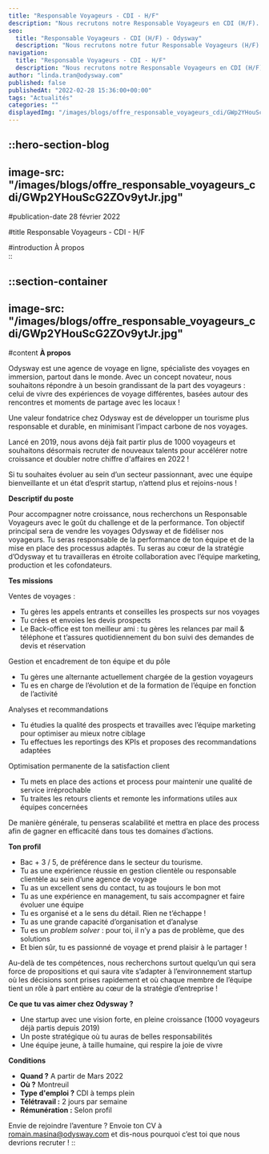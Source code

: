 ```yaml
---
title: "Responsable Voyageurs - CDI - H/F"
description: "Nous recrutons notre Responsable Voyageurs en CDI (H/F). Découvrez le détail de l'offre et rejoignez-nous !"
seo:
  title: "Responsable Voyageurs - CDI (H/F) - Odysway"
  description: "Nous recrutons notre futur Responsable Voyageurs (H/F) CDI. Découvrez le détail de l'offre et rejoignez-nous !"
navigation:
  title: "Responsable Voyageurs - CDI - H/F"
  description: "Nous recrutons notre Responsable Voyageurs en CDI (H/F). Découvrez le détail de l'offre et rejoignez-nous !"
author: "linda.tran@odysway.com"
published: false
publishedAt: "2022-02-28 15:36:00+00:00"
tags: "Actualités"
categories: ""
displayedImg: "/images/blogs/offre_responsable_voyageurs_cdi/GWp2YHouScG2ZOv9ytJr.jpg"
---
```


::hero-section-blog
---
image-src: "/images/blogs/offre_responsable_voyageurs_cdi/GWp2YHouScG2ZOv9ytJr.jpg"
---
#publication-date
28 février 2022

#title
Responsable Voyageurs - CDI - H/F

#introduction
À propos    
::

::section-container
---
image-src: "/images/blogs/offre_responsable_voyageurs_cdi/GWp2YHouScG2ZOv9ytJr.jpg"
---
#content
**À propos**

Odysway est une agence de voyage en ligne, spécialiste des voyages en immersion, partout dans le monde. Avec un concept novateur, nous souhaitons répondre à un besoin grandissant de la part des voyageurs : celui de vivre des expériences de voyage différentes, basées autour des rencontres et moments de partage avec les locaux !

Une valeur fondatrice chez Odysway est de développer un tourisme plus responsable et durable, en minimisant l’impact carbone de nos voyages.

Lancé en 2019, nous avons déjà fait partir plus de 1000 voyageurs et souhaitons désormais recruter de nouveaux talents pour accélérer notre croissance et doubler notre chiffre d'affaires en 2022 !

Si tu souhaites évoluer au sein d’un secteur passionnant, avec une équipe bienveillante et un état d’esprit startup, n’attend plus et rejoins-nous !

**Descriptif du poste**

Pour accompagner notre croissance, nous recherchons un Responsable Voyageurs avec le goût du challenge et de la performance. Ton objectif principal sera de vendre les voyages Odysway et de fidéliser nos voyageurs. Tu seras responsable de la performance de ton équipe et de la mise en place des processus adaptés. Tu seras au cœur de la stratégie d’Odysway et tu travailleras en étroite collaboration avec l’équipe marketing, production et les cofondateurs.

**Tes missions**

Ventes de voyages :

*   Tu gères les appels entrants et conseilles les prospects sur nos voyages
*   Tu crées et envoies les devis prospects
*   Le Back-office est ton meilleur ami : tu gères les relances par mail & téléphone et t’assures quotidiennement du bon suivi des demandes de devis et réservation

Gestion et encadrement de ton équipe et du pôle

*   Tu gères une alternante actuellement chargée de la gestion voyageurs
*   Tu es en charge de l’évolution et de la formation de l’équipe en fonction de l’activité

Analyses et recommandations

*   Tu étudies la qualité des prospects et travailles avec l’équipe marketing pour optimiser au mieux notre ciblage 
*   Tu effectues les reportings des KPIs et proposes des recommandations adaptées

Optimisation permanente de la satisfaction client

*   Tu mets en place des actions et process pour maintenir une qualité de service irréprochable
*   Tu traites les retours clients et remonte les informations utiles aux équipes concernées

De manière générale, tu penseras scalabilité et mettra en place des process afin de gagner en efficacité dans tous tes domaines d’actions.

**Ton profil**

*   Bac + 3 / 5, de préférence dans le secteur du tourisme.
*   Tu as une expérience réussie en gestion clientèle ou responsable clientèle au sein d’une agence de voyage
*   Tu as un excellent sens du contact, tu as toujours le bon mot
*   Tu as une expérience en management, tu sais accompagner et faire évoluer une équipe
*   Tu es organisé et a le sens du détail. Rien ne t’échappe !
*   Tu as une grande capacité d’organisation et d’analyse
*   Tu es un _problem solver_ : pour toi, il n’y a pas de problème, que des solutions
*   Et bien sûr, tu es passionné de voyage et prend plaisir à le partager !

Au-delà de tes compétences, nous recherchons surtout quelqu’un qui sera force de propositions et qui saura vite s’adapter à l’environnement startup où les décisions sont prises rapidement et où chaque membre de l’équipe tient un rôle à part entière au cœur de la stratégie d’entreprise !

**Ce que tu vas aimer chez Odysway ?** 

*   Une startup avec une vision forte, en pleine croissance (1000 voyageurs déjà partis depuis 2019)
*   Un poste stratégique où tu auras de belles responsabilités
*   Une équipe jeune, à taille humaine, qui respire la joie de vivre

**Conditions**

*   **Quand ?** A partir de Mars 2022
*   **Où ?** Montreuil
*   **Type d'emploi ?** CDI à temps plein
*   **Télétravail :** 2 jours par semaine
*   **Rémunération :** Selon profil

Envie de rejoindre l’aventure ? Envoie ton CV à [romain.masina@odysway.com](mailto:romain.masina@odysway.com) et dis-nous pourquoi c’est toi que nous devrions recruter !
::
